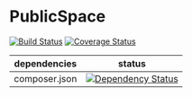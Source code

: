 PublicSpace
============

[![Build Status](https://travis-ci.org/NetCommons3/PublicSpace.svg?branch=master)](https://travis-ci.org/NetCommons3/PublicSpace)
[![Coverage Status](https://coveralls.io/repos/NetCommons3/PublicSpace/badge.png)](https://coveralls.io/r/NetCommons3/PublicSpace)

| dependencies | status |
| ------------ | ------ |
| composer.json | [![Dependency Status](https://www.versioneye.com/user/projects/53508725fe0d0784f3000ace/badge.png)](https://www.versioneye.com/user/projects/53508725fe0d0784f3000ace)
